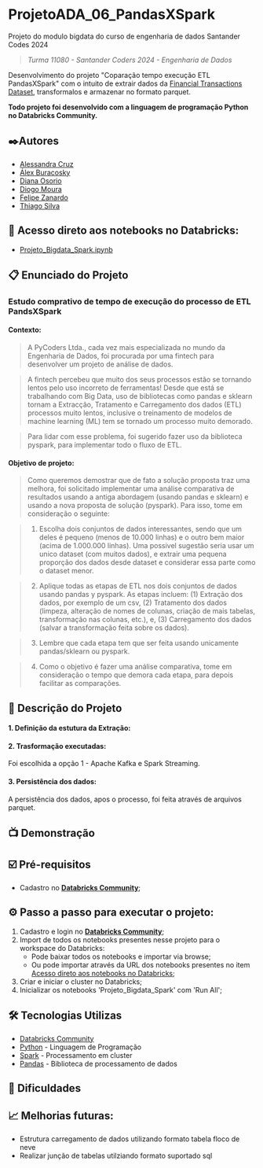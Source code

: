 # ProjetoADA_06_PandasXSpark
Projeto do modulo bigdata do curso de engenharia de dados Santander Codes 2024
> *Turma 11080 - Santander Coders 2024 - Engenharia de Dados*

Desenvolvimento do projeto "Coparação tempo execução ETL PandasXSpark" com o intuito de extrair dados da [Financial Transactions Dataset](https://www.kaggle.com/datasets/computingvictor/transactions-fraud-datasets), transformalos e armazenar no formato parquet.

**Todo projeto foi desenvolvido com a linguagem de programação Python no Databricks Community.**

## ✒️Autores 
- [Alessandra Cruz](https://github.com/alessandracruz)
- [Álex Buracosky](https://github.com/aburacosk)
- [Diana Osorio](https://github.com/diana468)
- [Diogo Moura](https://github.com/HyogoMoura)
- [Felipe Zanardo](https://github.com/FelipeBZanardo)
- [Thiago Silva](https://github.com/thiagodemedeiros)

## 📓 Acesso direto aos notebooks no Databricks:

- [Projeto_Bigdata_Spark.ipynb](https://databricks-prod-cloudfront.cloud.databricks.com/public/4027ec902e239c93eaaa8714f173bcfc/3117382334967596/1095848774740136/1894754445070318/latest.html)

## 📋 Enunciado do Projeto

### **Estudo comprativo de tempo de execução do processo de ETL PandsXSpark**

#### Contexto:
>A PyCoders Ltda., cada vez mais especializada no mundo da Engenharia de Dados, foi procurada por uma fintech para desenvolver um projeto de análise de dados.

>A fintech percebeu que muito dos seus processos estão se tornando lentos pelo uso incorreto de ferramentas! Desde que está se trabalhando com Big Data, uso de bibliotecas como pandas e sklearn tornam a Extracção, Tratamento e Carregamento dos dados (ETL) processos muito lentos, inclusive o treinamento de modelos de machine learning (ML) tem se tornado um processo muito demorado.

>Para lidar com esse problema, foi sugerido fazer uso da biblioteca pyspark, para implementar todo o fluxo de ETL.

#### Objetivo de projeto:
>Como queremos demostrar que de fato a solução proposta traz uma melhora, foi solicitado implementar uma análise comparativa de resultados usando a antiga abordagem (usando pandas e sklearn) e usando a nova proposta de solução (pyspark). Para isso, tome em consideração o seguinte:

>1. Escolha dois conjuntos de dados interessantes, sendo que um deles é pequeno (menos de 10.000 linhas) e o outro bem maior (acima de 1.000.000 linhas). Uma possivel sugestão seria usar um unico dataset (com muitos dados), e extrair uma pequena proporção dos dados desde dataset e considerar essa parte como o dataset menor.

>2. Aplique todas as etapas de ETL nos dois conjuntos de dados usando pandas y pyspark. As etapas incluem: (1) Extração dos dados, por exemplo de um csv, (2) Tratamento dos dados (limpeza, alteração de nomes de colunas, criação de mais tabelas, transformação nas colunas, etc.), e, (3) Carregamento dos dados (salvar a transformação feita sobre os dados). 

>3. Lembre que cada etapa tem que ser feita usando unicamente pandas/sklearn ou pyspark.

>4. Como o objetivo é fazer uma análise comparativa, tome em consideração o tempo que demora cada etapa, para depois facilitar as comparações. 

## 📝 Descrição do Projeto

#### 1. Definição da estutura da Extração:

#### 2. Trasformação executadas:
Foi escolhida a opção 1 - Apache Kafka e Spark Streaming.

#### 3. Persistência dos dados:
A persistência dos dados, apos o processo, foi feita através de arquivos parquet.

## 📺 Demonstração

## ☑️  Pré-requisitos
- Cadastro no **[Databricks Community](https://www.databricks.com/try-databricks#account)**;



## ⚙️ Passo a passo para executar o projeto:
1. Cadastro e login no **[Databricks Community](https://community.cloud.databricks.com/login.html)**;
2. Import de todos os notebooks presentes nesse projeto para o workspace do Databricks:
    - Pode baixar todos os notebooks e importar via browse;
    - Ou pode importar através da URL dos notebooks presentes no item [Acesso direto aos notebooks no Databricks](#-acesso-direto-aos-notebooks-no-databricks);
3. Criar e iniciar o cluster no Databricks;
4. Inicializar os notebooks 'Projeto_Bigdata_Spark' com 'Run All';

## 🛠️ Tecnologias Utilizas

* [Databricks Community](https://www.databricks.com/try-databricks#account)
* [Python](https://www.python.org/) - Linguagem de Programação
* [Spark](https://spark.apache.org/) - Processamento em cluster
* [Pandas](https://pandas.pydata.org/) - Biblioteca de processamento de dados


## 🚨 Dificuldades


## 📈 Melhorias futuras:
- Estrutura carregamento de dados utilizando formato tabela floco de neve
- Realizar junção de tabelas utilziando formato suportado sql



